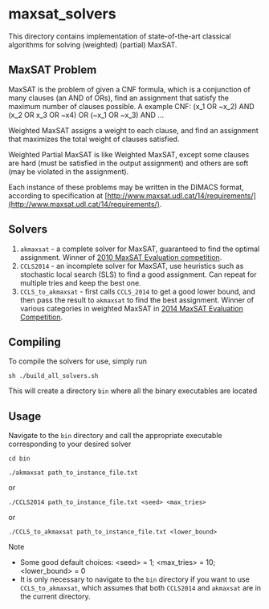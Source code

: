 # maxsat_solvers

This directory contains implementation of state-of-the-art classical algorithms for solving (weighted) (partial) MaxSAT.

## MaxSAT Problem
MaxSAT is the problem of given a CNF formula, which is a conjunction of many clauses (an AND of ORs), find an assignment that satisfy the maximum number of clauses possible.
A example CNF: (x_1 OR ~x_2) AND (x_2 OR x_3 OR ~x4) OR (~x_1 OR  ~x_3) AND ...

Weighted MaxSAT assigns a weight to each clause, and find an assignment that maximizes the total weight of clauses satisfied.

Weighted Partial MaxSAT is like Weighted MaxSAT, except some clauses are hard (must be satisfied in the output assignment) and others are soft (may be violated in the assignment).

Each instance of these problems may be written in the DIMACS format, according to specification at [http://www.maxsat.udl.cat/14/requirements/](http://www.maxsat.udl.cat/14/requirements/).


## Solvers
1. `akmaxsat` - a complete solver for MaxSAT, guaranteed to find the optimal assignment. Winner of [2010 MaxSAT Evaluation competition](http://www.maxsat.udl.cat/10/results/#wms-random).
2. `CCLS2014` - an incomplete solver for MaxSAT, use heuristics such as stochastic local search (SLS) to find a good assignment.
Can repeat for multiple tries and keep the best one.
3. `CCLS_to_akmaxsat` - first calls `CCLS_2014` to get a good lower bound, and then pass the result to `akmaxsat` to find the best assignment. Winner of various categories in weighted MaxSAT in [2014 MaxSAT Evaluation Competition](http://www.maxsat.udl.cat/14/results/index.html#wpms-random).

## Compiling
To compile the solvers for use, simply run

`sh ./build_all_solvers.sh`

This will create a directory `bin` where all the binary executables are located

## Usage
Navigate to the `bin` directory and call the appropriate executable corresponding to your desired solver


`cd bin`

`./akmaxsat path_to_instance_file.txt`

or 

`./CCLS2014 path_to_instance_file.txt <seed> <max_tries>`

or

`./CCLS_to_akmaxsat path_to_instance_file.txt <lower_bound>`

Note
* Some good default choices: \<seed> = 1; <max_tries> = 10; <lower_bound> = 0
* It is only necessary to navigate to the `bin` directory if you want to use `CCLS_to_akmaxsat`,
which assumes that both `CCLS2014` and `akmaxsat` are in the current directory.
